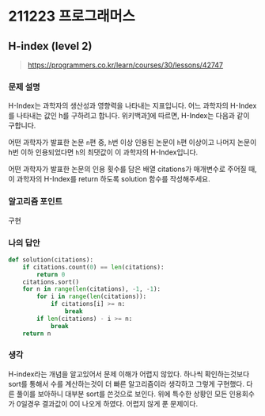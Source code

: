 # 211223 프로그래머스

## H-index (level 2)

> https://programmers.co.kr/learn/courses/30/lessons/42747

### 문제 설명

H-Index는 과학자의 생산성과 영향력을 나타내는 지표입니다. 어느 과학자의 H-Index를 나타내는 값인 h를 구하려고 합니다. 위키백과[1](https://programmers.co.kr/learn/courses/30/lessons/42747#fn1)에 따르면, H-Index는 다음과 같이 구합니다.

어떤 과학자가 발표한 논문 `n`편 중, `h`번 이상 인용된 논문이 `h`편 이상이고 나머지 논문이 h번 이하 인용되었다면 `h`의 최댓값이 이 과학자의 H-Index입니다.

어떤 과학자가 발표한 논문의 인용 횟수를 담은 배열 citations가 매개변수로 주어질 때, 이 과학자의 H-Index를 return 하도록 solution 함수를 작성해주세요.

### 알고리즘 포인트

구현

### 나의 답안

```python
def solution(citations):
    if citations.count(0) == len(citations):
        return 0
    citations.sort()
    for n in range(len(citations), -1, -1):
        for i in range(len(citations)):
            if citations[i] >= n:
                break
        if len(citations) - i >= n:
            break
    return n
```

### 생각

H-index라는 개념을 알고있어서 문제 이해가 어렵지 않았다. 하나씩 확인하는것보다 sort를 통해서 수를 계산하는것이 더 빠른 알고리즘이라 생각하고 그렇게 구현했다. 다른 풀이를 보아하니 대부분 sort를 쓴것으로 보인다. 위에 특수한 상황인 모든 인용회수가 0일경우 결과값이 0이 나오게 하였다. 어렵지 않게 푼 문제이다.

